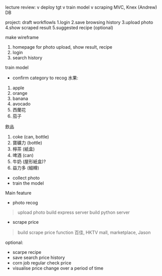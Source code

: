 lecture review:
v deploy tgt
v train model
v scraping
MVC, Knex (Andrew)
DB



project:
draft workflowls
1.login
2.save browsing history 
3.upload photo
4.show scraped result
5.suggested recipe (optional)

make wireframe
1. homepage for photo upload, show result, recipe
2. login
3. search history

train model
- confirm category to recog
水果:
1. apple
2. orange
3. banana
4. avocado
5. 西蘭花
6. 茄子

飲品
1. coke (can, bottle)
2. 寶礦力 (bottle)
3. 檸茶 (紙盒)
4. 啤酒 (can)
5. 牛奶 (屋形紙盒)?
6. 益力多 (細樽)

- collect photo
- train the model

Main feature
- photo recog
> upload photo
> build express server
> build python server

- scrape price
> build scrape price function
> 百佳, HKTV mall, marketplace, Jason

optional:
- scarpe recipe
- save search price history
- corn job regular check price
- visualise price change over a period of time